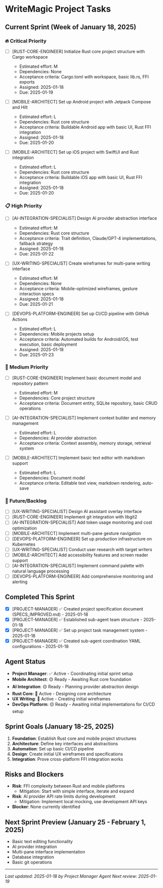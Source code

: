 # WriteMagic Project Tasks

## Current Sprint (Week of January 18, 2025)

### 🔥 Critical Priority
- [ ] [RUST-CORE-ENGINEER] Initialize Rust core project structure with Cargo workspace
  - Estimated effort: M
  - Dependencies: None
  - Acceptance criteria: Cargo.toml with workspace, basic lib.rs, FFI exports
  - Assigned: 2025-01-18
  - Due: 2025-01-19

- [ ] [MOBILE-ARCHITECT] Set up Android project with Jetpack Compose and Hilt
  - Estimated effort: L
  - Dependencies: Rust core structure
  - Acceptance criteria: Buildable Android app with basic UI, Rust FFI integration
  - Assigned: 2025-01-18
  - Due: 2025-01-20

- [ ] [MOBILE-ARCHITECT] Set up iOS project with SwiftUI and Rust integration
  - Estimated effort: L
  - Dependencies: Rust core structure
  - Acceptance criteria: Buildable iOS app with basic UI, Rust FFI integration
  - Assigned: 2025-01-18
  - Due: 2025-01-20

### 📋 High Priority
- [ ] [AI-INTEGRATION-SPECIALIST] Design AI provider abstraction interface
  - Estimated effort: M
  - Dependencies: Rust core structure
  - Acceptance criteria: Trait definition, Claude/GPT-4 implementations, fallback strategy
  - Assigned: 2025-01-18
  - Due: 2025-01-22

- [ ] [UX-WRITING-SPECIALIST] Create wireframes for multi-pane writing interface
  - Estimated effort: M
  - Dependencies: None
  - Acceptance criteria: Mobile-optimized wireframes, gesture interaction specs
  - Assigned: 2025-01-18
  - Due: 2025-01-21

- [ ] [DEVOPS-PLATFORM-ENGINEER] Set up CI/CD pipeline with GitHub Actions
  - Estimated effort: L
  - Dependencies: Mobile projects setup
  - Acceptance criteria: Automated builds for Android/iOS, test execution, basic deployment
  - Assigned: 2025-01-18
  - Due: 2025-01-23

### 📝 Medium Priority
- [ ] [RUST-CORE-ENGINEER] Implement basic document model and repository pattern
  - Estimated effort: M
  - Dependencies: Core project structure
  - Acceptance criteria: Document entity, SQLite repository, basic CRUD operations

- [ ] [AI-INTEGRATION-SPECIALIST] Implement context builder and memory management
  - Estimated effort: L
  - Dependencies: AI provider abstraction
  - Acceptance criteria: Context assembly, memory storage, retrieval system

- [ ] [MOBILE-ARCHITECT] Implement basic text editor with markdown support
  - Estimated effort: L
  - Dependencies: Document model
  - Acceptance criteria: Editable text view, markdown rendering, auto-save

### 🔮 Future/Backlog
- [ ] [UX-WRITING-SPECIALIST] Design AI assistant overlay interface
- [ ] [RUST-CORE-ENGINEER] Implement git integration with libgit2
- [ ] [AI-INTEGRATION-SPECIALIST] Add token usage monitoring and cost optimization
- [ ] [MOBILE-ARCHITECT] Implement multi-pane gesture navigation
- [ ] [DEVOPS-PLATFORM-ENGINEER] Set up production infrastructure on Kubernetes
- [ ] [UX-WRITING-SPECIALIST] Conduct user research with target writers
- [ ] [MOBILE-ARCHITECT] Add accessibility features and screen reader support
- [ ] [AI-INTEGRATION-SPECIALIST] Implement command palette with natural language processing
- [ ] [DEVOPS-PLATFORM-ENGINEER] Add comprehensive monitoring and alerting

## Completed This Sprint
- [x] [PROJECT-MANAGER] ✅ Created project specification document (SPECS_IMPROVED.md) - 2025-01-18
- [x] [PROJECT-MANAGER] ✅ Established sub-agent team structure - 2025-01-18
- [x] [PROJECT-MANAGER] ✅ Set up project task management system - 2025-01-18
- [x] [PROJECT-MANAGER] ✅ Created sub-agent coordination YAML configurations - 2025-01-18

## Agent Status
- **Project Manager**: ✅ Active - Coordinating initial sprint setup
- **Mobile Architect**: 🟡 Ready - Awaiting Rust core foundation
- **AI Integration**: 🟡 Ready - Planning provider abstraction design
- **Rust Core**: 🔵 Active - Designing core architecture
- **UX Writing**: 🔵 Active - Creating initial wireframes
- **DevOps Platform**: 🟡 Ready - Awaiting initial implementations for CI/CD setup

## Sprint Goals (January 18-25, 2025)
1. **Foundation**: Establish Rust core and mobile project structures
2. **Architecture**: Define key interfaces and abstractions
3. **Automation**: Set up basic CI/CD pipeline
4. **Design**: Create initial UX wireframes and specifications
5. **Integration**: Prove cross-platform FFI integration works

## Risks and Blockers
- **Risk**: FFI complexity between Rust and mobile platforms
  - Mitigation: Start with simple interface, iterate and expand
- **Risk**: AI provider API rate limits during development
  - Mitigation: Implement local mocking, use development API keys
- **Blocker**: None currently identified

## Next Sprint Preview (January 25 - February 1, 2025)
- Basic text editing functionality
- AI provider integration
- Multi-pane interface implementation
- Database integration
- Basic git operations

---
*Last updated: 2025-01-18 by Project Manager Agent*
*Next review: 2025-01-19*